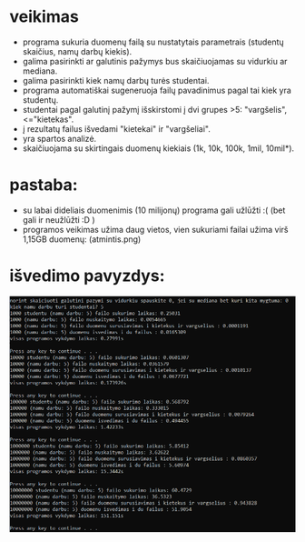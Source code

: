 # veikimas
- programa sukuria duomenų failą su nustatytais parametrais (studentų skaičius, namų darbų kiekis).
- galima pasirinkti ar galutinis pažymys bus skaičiuojamas su vidurkiu ar mediana.
- galima pasirinkti kiek namų darbų turės studentai.
- programa automatiškai sugeneruoja failų pavadinimus pagal tai kiek yra studentų.
- studentai pagal galutinį pažymį išskirstomi į dvi grupes >5: "vargšelis", <="kietekas".
- į rezultatų failus išvedami "kietekai" ir "vargšeliai".
- yra spartos analizė.
- skaičiuojama su skirtingais duomenų kiekiais (1k, 10k, 100k, 1mil, 10mil*).

# pastaba:
- su labai dideliais duomenimis (10 milijonų) programa gali užlūžti :( (bet gali ir neužlūžti :D )
- programos veikimas užima daug vietos, vien sukuriami failai užima virš 1,15GB duomenų:
(atmintis.png)


# išvedimo pavyzdys:
![alt text](laikas.png)

